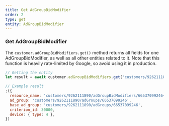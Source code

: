 ```yaml
---
title: Get AdGroupBidModifier
order: 2
type: get
entity: AdGroupBidModifier
---
```


### Get AdGroupBidModifier

The `customer.adGroupBidModifiers.get()` method returns all fields for one AdGroupBidModifier, as well as all other entities related to it. Note that this function is heavily rate-limited by Google, so avoid using it in production.

```javascript
// Getting the entity
let result = await customer.adGroupBidModifiers.get('customers/9262111890/adGroupBidModifiers/66537099246~30000')
```

```javascript
// Example result
;({
  resource_name: 'customers/9262111890/adGroupBidModifiers/66537099246~30000',
  ad_group: 'customers/9262111890/adGroups/66537099246',
  base_ad_group: 'customers/9262111890/adGroups/66537099246',
  criterion_id: 30000,
  device: { type: 4 },
})
```
